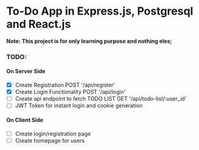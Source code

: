 # To-Do App in Express.js, Postgresql and React.js

**Note: This project is for only learning purpose and nothing eles;**

### TODO:
#### On Server Side
- [X] Create Registration POST '/api/register'
- [X] Create Login Functionality POST '/api/login'
- [ ] Create api endpoint to fetch TODO LIST GET '/api/todo-list/:user_id'
- [ ] JWT Token for instant login and cookie generation
#### On Client Side
- [ ] Create login/registration page
- [ ] Create homepage for users
